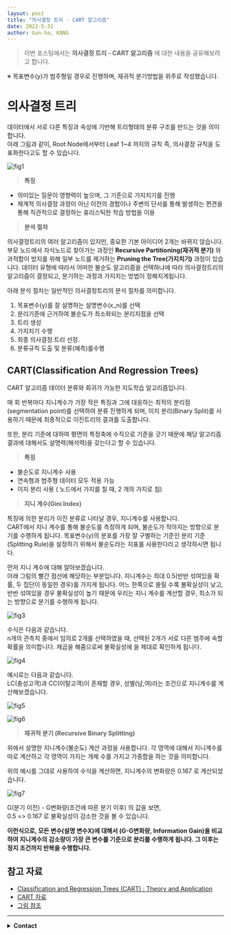 ```yaml
---
layout: post
title: "의사결정 트리 - CART 알고리즘"
date: 2022-5-31
author: Gun-ha, KANG
---
```


> 이번 포스팅에서는 **의사결정 트리 - CART 알고리즘** 에 대한 내용을 공유해보려고 합니다.

※ 목표변수(y)가 범주형일 경우로 진행하며, 재귀적 분기방법을 위주로 작성했습니다.

# **의사결정 트리**

데이터에서 서로 다른 특징과 속성에 기반해 트리형태의 분류 구조를 만드는 것을 의미합니다.  
아래 그림과 같이, Root Node에서부터 Leaf 1~4 까지의 규칙 즉, 의사결정 규칙을 도표화한다고도 할 수 있습니다.

![fig1](https://user-images.githubusercontent.com/92897860/171088823-56f92d81-b532-44ad-8510-4c3ae74da64a.png)


> **특징**
- 의미있는 질문이 영향력이 높으며, 그 기준으로 가지치기를 진행
- 체계적 의사결정 과정이 아닌 이전의 경험이나 주변의 단서를 통해 발생하는 편견을 통해 직관적으로 결정하는 휴리스틱한 학습 방법을 이용


> **분석 절차** 

의사결정트리의 여러 알고리즘이 있지만, 중요한 기본 아이디어 2개는 바뀌지 않습니다.  
부모 노드에서 자식노드로 찾아가는 과정인 **Recursive Partitioning(재귀적 분기)** 와 과적합이 방지를 위해 일부 노드를 제거하는 **Pruning the Tree(가지치기)** 과정이 있습니다. 데이터 유형에 따라서 어떠한 불순도 알고리즘을 선택하냐에 따라 의사결정트리의 알고리즘이 결정되고, 분기하는 과정과 가지치는 방법이 정해지게됩니다.

아래 분석 절차는 일반적인 의사결정트리의 분석 절차를 의미합니다. 

1. 목표변수(y)를 잘 설명하는 설명변수(x_n)를 선택
2. 분리기준에 근거하여 불순도가 최소화되는 분리지점을 선택
3. 트리 생성
4. 가지치기 수행
5. 최종 의사결정 트리 선정.
6. 분류규칙 도출 및 분류(예측)를수행


## **CART(Classification And Regression Trees)**  

CART 알고리즘 데이터 분류와 회귀가 가능한 지도학습 알고리즘입니다.  

매 회 반복마다 지니계수가 가장 작은 특징과 그에 대응하는 최적의 분리점(segmentation point)를 선택하여 분류 진행하게 되며, 이지 분리(Binary Split)를 사용하기 때문에 최종적으로 이진트리의 결과를 도출합니다.  

또한, 분리 기준에 대하여 평면의 특정축에 수직으로 기준을 긋기 때문에 해당 알고리즘 결과에 대해서도 설명력(해석력)을 갖는다고 할 수 있습니다.

> **특징**
- 불순도로 지니계수 사용
- 연속형과 범주형 데이터 모두 적용 가능
- 이지 분리 사용 ( 노드에서 가지를 칠 때, 2 개의 가지로 침)


> **지니 계수(Gini Index)**

특징에 의한 분리가 이진 분류로 나타날 경우, 지니계수를 사용합니다.  
CART에서 지니 계수를 통해 불순도를 측정하게 되며, 불순도가 작아지는 방향으로 분기를 수행하게 됩니다. 
목표변수(y)의 분포를 가장 잘 구별하는 기준인 분리 기준(Splitting Rule)을 설정하기 위해서 불순도라는 지표를 사용한다라고 생각하시면 됩니다.


먼저 지니 계수에 대해 알아보겠습니다.  
아래 그림의 빨간 점선에 해당하는 부분입니다. 지니계수는 최대 0.5(반반 섞여있을 확률, 두 집단이 동일한 경우)를 가지게 됩니다.
어느 한쪽으로 쏠릴 수록 불확실성이 낮고, 반반 섞여있을 경우 불확실성이 높기 때문에 우리는 지니 계수를 계산할 경우, 최소가 되는 방향으로 분기를 수행하게 됩니다.


![fig3](https://user-images.githubusercontent.com/92897860/171093194-d3459db8-622c-4b1b-8b1a-d3772d0f9303.png)



수식은 다음과 같습니다.  
n개의 관측치 중에서 임의로 2개를 선택하였을 때, 선택된 2개가 서로 다른 범주에 속할 확률을 의미합니다. 제곱을 해줌으로써 불확실성에 을 제대로 확인하게 됩니다. 

![fig4](https://user-images.githubusercontent.com/92897860/171092967-fab2d7a5-b13d-4a6e-b560-d31024661211.png)


예시로는 다음과 같습니다.  
LC(충성고객)과 CC(이탈고객)이 존재할 경우, 성별(남,여)라는 조건으로 지니계수를 계산해보겠습니다.


![fig5](https://user-images.githubusercontent.com/92897860/171093849-728089e1-084f-4194-921a-df09571c4433.png) 

![fig6](https://user-images.githubusercontent.com/92897860/171095008-199c89d0-8cad-4da8-8a62-bc9109ab919c.png)


> **재귀적 분기 (Recursive Binary Splitting)**

위에서 설명한 지니계수(불순도) 계산 과정을 사용합니다.
각 영역에 대해서 지니계수를 따로 계산하고 각 영역이 가지는 개체 수를 가지고 가중합을 하는 것을 의미합니다.

위의 예시를 그대로 사용하여 수식을 계산하면, 지니계수의 변화량은 0.167 로 계산되었습니다.  

![fig7](https://user-images.githubusercontent.com/92897860/171095662-11c39434-7d9f-47d7-a4a8-f82bf19f7397.png)

G(분기 이전) - G변화량(조건에 따른 분기 이후) 의 값을 보면,   
0.5 => 0.167 로 불확실성이 감소한 것을 볼 수 있습니다.

**이런식으로, 모든 변수(설명 변수X)에 대해서 (G-G변화량, Information Gain)을 비교하여 지니계수의 감소량이 가장 큰 변수를 기준으로 분리를 수행하게 됩니다. 그 이후는 정지 조건까지 반복을 수행합니다.**



## **참고 자료**  

* [Classification and Regression Trees (CART) : Theory and Application](https://www.semanticscholar.org/paper/Classification-and-Regression-Trees(CART)Theory-and-Timofeev/c77b4aff121e3c2c2c18bef72b36286bb3a6d375)  
* [CART 자료](http://www.math.snu.ac.kr/~hichoi/machinelearning/lecturenotes/CART.pdf)  
* [그림 참조](https://wannabenice.tistory.com/8)

---

<details>
  <summary><b>Contact</b></summary>

<b>Author. </b>KangGunha

<b>Email. </b>zxcvbnm9931@epozen.com

</details>
